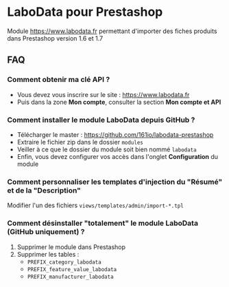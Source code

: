 # LaboData pour Prestashop

Module https://www.labodata.fr permettant d'importer des fiches produits dans Prestashop version 1.6 et 1.7


## FAQ

### Comment obtenir ma clé API ?

* Vous devez vous inscrire sur le site : https://www.labodata.fr
* Puis dans la zone **Mon compte**, consulter la section **Mon compte et API**


### Comment installer le module LaboData depuis GitHub ?

* Télécharger le master : https://github.com/161io/labodata-prestashop
* Extraire le fichier zip dans le dossier `modules`
* Veiller à ce que le dossier du module soit bien nommé `labodata`
* Enfin, vous devez configurer vos accès dans l'onglet **Configuration** du module


### Comment personnaliser les templates d'injection du "Résumé" et de la "Description"

Modifier l'un des fichiers `views/templates/admin/import-*.tpl`


### Comment désinstaller "totalement" le module LaboData (GitHub uniquement) ?

1. Supprimer le module dans Prestashop
2. Supprimer les tables :
    * `PREFIX_category_labodata`
    * `PREFIX_feature_value_labodata`
    * `PREFIX_manufacturer_labodata`

